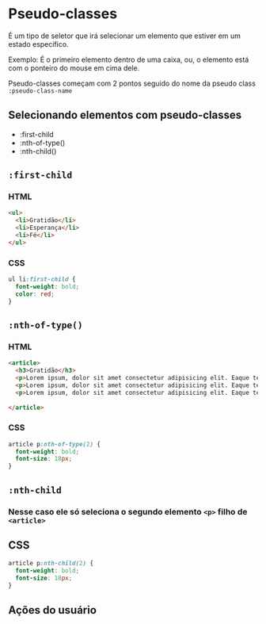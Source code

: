 # Pseudo-classes

É um tipo de seletor que irá selecionar um elemento que estiver em um estado específico.

Exemplo: É o primeiro elemento dentro de uma caixa, ou, o elemento está com o ponteiro do mouse em cima dele.

Pseudo-classes começam com 2 pontos seguido do nome da pseudo class `:pseudo-class-name`

## Selecionando elementos com pseudo-classes

* :first-child
* :nth-of-type()
* :nth-child()
  
## `:first-child`
### HTML
~~~html
<ul>
  <li>Gratidão</li>
  <li>Esperança</li>
  <li>Fé</li>
</ul>
~~~

### CSS

~~~css
ul li:first-child {
  font-weight: bold;
  color: red;
}
~~~

## `:nth-of-type()`

### HTML
~~~html
<article>
  <h3>Gratidão</h3>
  <p>Lorem ipsum, dolor sit amet consectetur adipisicing elit. Eaque tempore, impedit officia accusamus quam error quibusdam autem praesentium sed, vel atque, quas iure. Officiis, ut quibusdam aut incidunt itaque voluptas.</p>
  <p>Lorem ipsum, dolor sit amet consectetur adipisicing elit. Eaque tempore, impedit officia accusamus quam error quibusdam autem praesentium sed, vel atque, quas iure. Officiis, ut quibusdam aut incidunt itaque voluptas.</p>
  <p>Lorem ipsum, dolor sit amet consectetur adipisicing elit. Eaque tempore, impedit officia accusamus quam error quibusdam autem praesentium sed, vel atque, quas iure. Officiis, ut quibusdam aut incidunt itaque voluptas.</p>
  
</article>
~~~
### CSS
~~~css
article p:nth-of-type(2) {
  font-weight: bold;
  font-size: 18px;
}
~~~~

## `:nth-child`

### Nesse caso ele só seleciona o segundo elemento `<p>` filho de `<article>`

## CSS
~~~css
article p:nth-child(2) {
  font-weight: bold;
  font-size: 18px;
}
~~~

## Ações do usuário

